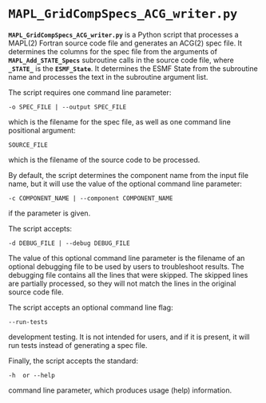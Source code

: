 `MAPL_GridCompSpecs_ACG_writer.py`
===

**`MAPL_GridCompSpecs_ACG_writer.py`** is a Python script that processes
a MAPL(2) Fortran source code file and generates an ACG(2) spec file. It
determines the columns for the spec file from the arguments of
**`MAPL_Add_STATE_Specs`** subroutine calls in the source code file,
where **`_STATE_`** is the **`ESMF_State`**.  It determines the ESMF State
from the subroutine name and processes the text in the subroutine
argument list.

The script requires one command line parameter:

    -o SPEC_FILE | --output SPEC_FILE

which is the filename for the spec file, as well as one command line
positional argument:

    SOURCE_FILE

which is the filename of the source code to be processed.

By default, the script determines the component name from the input file
name, but it will use the value of the optional command line parameter:

    -c COMPONENT_NAME | --component COMPONENT_NAME

if the parameter is given.

The script accepts:

    -d DEBUG_FILE | --debug DEBUG_FILE
    
The value of this optional command line parameter is the filename of an
optional debugging file to be used by users to troubleshoot results.
The debugging file contains all the lines that were skipped. The skipped
lines are partially processed, so they will not match the lines in the
original source code file.

The script accepts an optional command line flag:

    --run-tests
    
development testing. It is not intended for users, and if it is present,
it will run tests instead of generating a spec file.

Finally, the script accepts the standard:

    -h  or --help
   
command line parameter, which produces usage (help) information.

